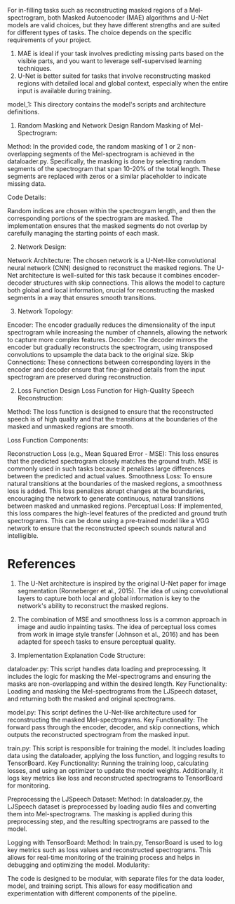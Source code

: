 For in-filling tasks such as reconstructing masked regions of a Mel-spectrogram, both Masked Autoencoder (MAE) algorithms and U-Net models are valid choices, but they have different strengths and are suited for different types of tasks. The choice depends on the specific requirements of your project.

 1. MAE is ideal if your task involves predicting missing parts based on the visible parts, and you want to leverage self-supervised learning techniques.
 2. U-Net is better suited for tasks that involve reconstructing masked regions with detailed local and global context, especially when the entire input is available during training.
    

model_1: This directory contains the model's scripts and architecture definitions.

1. Random Masking and Network Design
Random Masking of Mel-Spectrogram:

  Method: In the provided code, the random masking of 1 or 2 non-overlapping segments of the Mel-spectrogram is achieved in the dataloader.py. Specifically, the masking is done by selecting random segments of the spectrogram that span 10-20% of the total length. These segments are replaced with zeros or a similar placeholder to indicate missing data.
  
  Code Details:
  
  Random indices are chosen within the spectrogram length, and then the corresponding portions of the spectrogram are masked.
  The implementation ensures that the masked segments do not overlap by carefully managing the starting points of each mask.

2. Network Design:

 Network Architecture: The chosen network is a U-Net-like convolutional neural network (CNN) designed to reconstruct the masked regions. The U-Net architecture is well-suited for this task because it combines encoder-decoder structures with skip connections. This allows the model to capture both global and local information, crucial for reconstructing the masked segments in a way that ensures smooth transitions.

3. Network Topology:

  Encoder: The encoder gradually reduces the dimensionality of the input spectrogram while increasing the number of channels, allowing the network to capture more complex features.
  Decoder: The decoder mirrors the encoder but gradually reconstructs the spectrogram, using transposed convolutions to upsample the data back to the original size.
  Skip Connections: These connections between corresponding layers in the encoder and decoder ensure that fine-grained details from the input spectrogram are preserved during reconstruction.


2. Loss Function Design
Loss Function for High-Quality Speech Reconstruction:

  Method: The loss function is designed to ensure that the reconstructed speech is of high quality and that the transitions at the boundaries of the masked and unmasked regions are smooth.

Loss Function Components:

Reconstruction Loss (e.g., Mean Squared Error - MSE): This loss ensures that the predicted spectrogram closely matches the ground truth. MSE is commonly used in such tasks because it penalizes large differences between the predicted and actual values.
Smoothness Loss: To ensure natural transitions at the boundaries of the masked regions, a smoothness loss is added. This loss penalizes abrupt changes at the boundaries, encouraging the network to generate continuous, natural transitions between masked and unmasked regions.
Perceptual Loss: If implemented, this loss compares the high-level features of the predicted and ground truth spectrograms. This can be done using a pre-trained model like a VGG network to ensure that the reconstructed speech sounds natural and intelligible.


# References
1. The U-Net architecture is inspired by the original U-Net paper for image segmentation (Ronneberger et al., 2015). The idea of using convolutional layers to capture both local and global information is key to the network's ability to reconstruct the masked regions.
2. The combination of MSE and smoothness loss is a common approach in image and audio inpainting tasks. The idea of perceptual loss comes from work in image style transfer (Johnson et al., 2016) and has been adapted for speech tasks to ensure perceptual quality.

3. Implementation Explanation
Code Structure:

dataloader.py: This script handles data loading and preprocessing. It includes the logic for masking the Mel-spectrograms and ensuring the masks are non-overlapping and within the desired length.
    Key Functionality: Loading and masking the Mel-spectrograms from the LJSpeech dataset, and returning both the masked and original spectrograms.

model.py: This script defines the U-Net-like architecture used for reconstructing the masked Mel-spectrograms.
    Key Functionality: The forward pass through the encoder, decoder, and skip connections, which outputs the reconstructed spectrogram from the masked input.

train.py: This script is responsible for training the model. It includes loading data using the dataloader, applying the loss function, and logging results to TensorBoard.
    Key Functionality: Running the training loop, calculating losses, and using an optimizer to update the model weights. Additionally, it logs key metrics like loss and reconstructed spectrograms to TensorBoard for monitoring.


Preprocessing the LJSpeech Dataset:
    Method: In dataloader.py, the LJSpeech dataset is preprocessed by loading audio files and converting them into Mel-spectrograms. The masking is applied during this preprocessing step, and the resulting spectrograms are passed to the model.

Logging with TensorBoard:
    Method: In train.py, TensorBoard is used to log key metrics such as loss values and reconstructed spectrograms. This allows for real-time monitoring of the training process and helps in debugging and optimizing the model.
Modularity:

The code is designed to be modular, with separate files for the data loader, model, and training script. This allows for easy modification and experimentation with different components of the pipeline.
